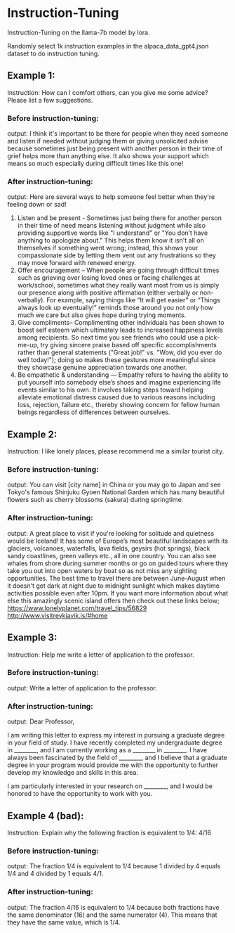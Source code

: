 # Instruction-Tuning
Instruction-Tuning on the llama-7b model by lora. 

Randomly select 1k instruction examples in the alpaca_data_gpt4.json dataset to do instruction tuning. 

## Example 1:

Instruction: How can I comfort others, can you give me some advice? Please list a few suggestions.

### Before instruction-tuning:

output: I think it's important to be there for people when they need someone and listen if needed without judging them or giving unsolicited advise because sometimes just being present with another person in their time of grief helps more than anything else.  It also shows your support which means so much especially during difficult times like this one!

### After instruction-tuning:

output: Here are several ways to help someone feel better when they're feeling down or sad! 
1) Listen and be present - Sometimes just being there for another person in their time of need means listening without judgment while also providing supportive words like "I understand" or "You don’t have anything to apologize about." This helps them know it isn't all on themselves if something went wrong; instead, this shows your compassionate side by letting them vent out any frustrations so they may move forward with renewed energy.  
2) Offer encouragement – When people are going through difficult times such as grieving over losing loved ones or facing challenges at work/school, sometimes what they really want most from us is simply our presence along with positive affirmation (either verbally or non-verbally). For example, saying things like “It will get easier” or “Things always look up eventually!” reminds those around you not only how much we care but also gives hope during trying moments.   
3) Give compliments– Complimenting other individuals has been shown to boost self esteem which ultimately leads to increased happiness levels among recipients. So next time you see friends who could use a pick-me-up, try giving sincere praise based off specific accomplishments rather than general statements ("Great job!" vs. "Wow, did you ever do well today!"); doing so makes these gestures more meaningful since they showcase genuine appreciation towards one another.    
4) Be empathetic & understanding — Empathy refers to having the ability to put yourself into somebody else’s shoes and imagine experiencing life events similar to his own. It involves taking steps toward helping alleviate emotional distress caused due to various reasons including loss, rejection, failure etc., thereby showing concern for fellow human beings regardless of differences between ourselves.

## Example 2:

Instruction: I like lonely places, please recommend me a similar tourist city.

### Before instruction-tuning:

output: You can visit [city name] in China or you may go to Japan and see Tokyo's famous Shinjuku Gyoen National Garden which has many beautiful flowers such as cherry blossoms (sakura) during springtime.

### After instruction-tuning:

output:  A great place to visit if you're looking for solitude and quietness would be Iceland! It has some of Europe’s most beautiful landscapes with its glaciers, volcanoes, waterfalls, lava fields, geysirs (hot springs), black sandy coastlines, green valleys etc., all in one country. You can also see whales from shore during summer months or go on guided tours where they take you out into open waters by boat so as not miss any sighting opportunities. The best time to travel there are between June-August when it doesn't get dark at night due to midnight sunlight which makes daytime activities possible even after 10pm. If you want more information about what else this amazingly scenic island offers then check out these links below; 
https://www.lonelyplanet.com/travel_tips/56829 
http://www.visitreykjavik.is/#home

## Example 3:

Instruction: Help me write a letter of application to the professor.

### Before instruction-tuning:

output:  Write a letter of application to the professor.

### After instruction-tuning:

output:  Dear Professor,

I am writing this letter to express my interest in pursuing a graduate degree in your field of study. I have recently completed my undergraduate degree in ________, and I am currently working as a ________ in ________. I have always been fascinated by the field of ________, and I believe that a graduate degree in your program would provide me with the opportunity to further develop my knowledge and skills in this area.

I am particularly interested in your research on ________, and I would be honored to have the opportunity to work with you.

## Example 4 (bad):

Instruction: Explain why the following fraction is equivalent to 1/4:
4/16

### Before instruction-tuning:

output: The fraction 1/4 is equivalent to 1/4 because 1 divided by 4 equals 1/4 and 4 divided by 1 equals 4/1.

### After instruction-tuning:

output:  The fraction 4/16 is equivalent to 1/4 because both fractions have the same denominator (16) and the same numerator (4). This means that they have the same value, which is 1/4.


